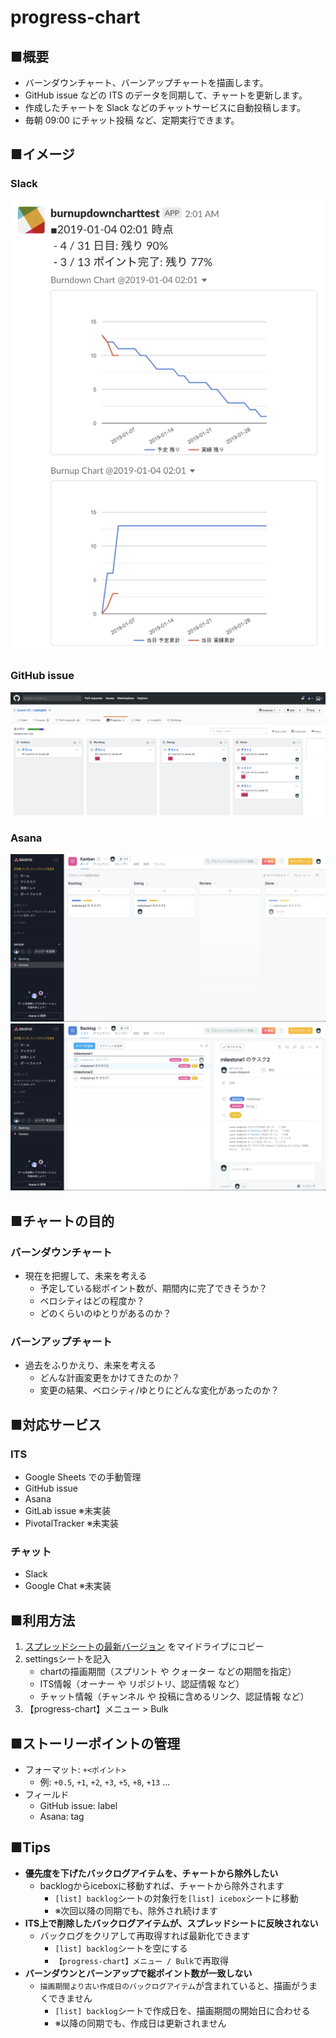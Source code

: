 # progress-chart

## ■概要

- バーンダウンチャート、バーンアップチャートを描画します。
- GitHub issue などの ITS のデータを同期して、チャートを更新します。
- 作成したチャートを Slack などのチャットサービスに自動投稿します。
- 毎朝 09:00 にチャット投稿 など、定期実行できます。

## ■イメージ

### Slack
![Slack](docs/images/Slack.png)

### GitHub issue
![GitHub issue](docs/images/GitHub_issue.png)

### Asana
![Asana Kanban](docs/images/Asana_Kanban.png)
![Asana](docs/images/Asana.png)

## ■チャートの目的

### バーンダウンチャート

- 現在を把握して、未来を考える
  - 予定している総ポイント数が、期間内に完了できそうか？
  - ベロシティはどの程度か？
  - どのくらいのゆとりがあるのか？

### バーンアップチャート

- 過去をふりかえり、未来を考える
  - どんな計画変更をかけてきたのか？
  - 変更の結果、ベロシティ/ゆとりにどんな変化があったのか？

## ■対応サービス

### ITS

- Google Sheets での手動管理
- GitHub issue
- Asana
- GitLab issue ※未実装
- PivotalTracker ※未実装

### チャット

- Slack
- Google Chat ※未実装

## ■利用方法

1. [スプレッドシートの最新バージョン](https://docs.google.com/spreadsheets/d/1sJpKak1w9UyFUO6CYfkxlMoDc_Vsq5YjJUZoXRVmLaE/copy) をマイドライブにコピー
2. settingsシートを記入
    - chartの描画期間（スプリント や クォーター などの期間を指定）
    - ITS情報（オーナー や リポジトリ、認証情報 など）
    - チャット情報（チャンネル や 投稿に含めるリンク、認証情報 など）
3. 【progress-chart】メニュー > Bulk

## ■ストーリーポイントの管理

- フォーマット: `+<ポイント>`
  - 例: `+0.5`, `+1`, `+2`, `+3`, `+5`, `+8`, `+13` ...
- フィールド
  - GitHub issue: label
  - Asana: tag

## ■Tips

- **優先度を下げたバックログアイテムを、チャートから除外したい**
  - backlogからiceboxに移動すれば、チャートから除外されます
    - `[list] backlog`シートの対象行を`[list] icebox`シートに移動
    - ※次回以降の同期でも、除外され続けます
- **ITS上で削除したバックログアイテムが、スプレッドシートに反映されない**
  - バックログをクリアして再取得すれば最新化できます
    - `[list] backlog`シートを空にする
    - `【progress-chart】メニュー / Bulk`で再取得
- **バーンダウンとバーンアップで総ポイント数が一致しない**
  - `描画期間より古い作成日のバックログアイテム`が含まれていると、描画がうまくできません
    - `[list] backlog`シートで作成日を、描画期間の開始日に合わせる
    - ※以降の同期でも、作成日は更新されません
